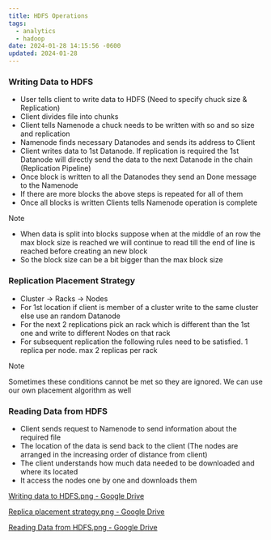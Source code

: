 ```yaml
---
title: HDFS Operations
tags:
  - analytics
  - hadoop
date: 2024-01-28 14:15:56 -0600
updated: 2024-01-28
---
```


### Writing Data to HDFS

* User tells client to write data to HDFS (Need to specify chuck size & Replication)
* Client divides file into chunks
* Client tells Namenode a chuck needs to be written with so and so size and replication
* Namenode finds necessary Datanodes and sends its address to Client
* Client writes data to 1st Datanode. If replication is required the 1st Datanode will directly send the data to the next Datanode in the chain (Replication Pipeline)
* Once block is written to all the Datanodes they send an Done message to the Namenode
* If there are more blocks the above steps is repeated for all of them
* Once all blocks is written Clients tells Namenode operation is complete

 > [!NOTE]
 > * When data is split into blocks suppose when at the middle of an row the max block size is reached we will continue to read till the end of line is reached before creating an new block
 > * So the block size can be a bit bigger than the max block size

### Replication Placement Strategy

* Cluster -> Racks -> Nodes
* For 1st location if client is member of a cluster write to the same cluster else use an random Datanode
* For the next 2 replications pick an rack which is different than the 1st one and write to different Nodes on that rack
* For subsequent replication the following rules need to be satisfied. 1 replica per node. max 2 replicas per rack

 > [!NOTE]
 > Sometimes these conditions cannot be met so they are ignored. We can use our own placement algorithm as well

### Reading Data from HDFS

* Client sends request to Namenode to send information about the required file
* The location of the data is send back to the client (The nodes are arranged in the increasing order of distance from client)
* The client understands how much data needed to be downloaded and where its located
* It access the nodes one by one and downloads them

[Writing data to HDFS.png - Google Drive](https://drive.google.com/file/d/1WRWy4kd793zsRDhcGGXiDKFA-00iZruN/view)  

[Replica placement strategy.png - Google Drive](https://drive.google.com/file/d/1-N0tRTdEX7NE6BBy6JhDl2i3z5eJp2JH/view)  

[Reading Data from HDFS.png - Google Drive](https://drive.google.com/file/d/1TXgSSr6wAOM_vHf2V5rGcAib4Uwyz32p/view)
